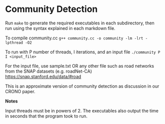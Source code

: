 Community Detection
=======================

Run ```make``` to generate the required executables in each subdirectory, then run using the syntax explained in each markdown file.

To compile community.cc
   ```g++ community.cc -o community -lm -lrt -lpthread -O2```

To run with P number of threads, I iterations, and an input file
   ```./community P I <input_file>```

  For the input file, use sample.txt
  OR any other file such as road networks from the SNAP datasets (e.g. roadNet-CA)
  https://snap.stanford.edu/data/#road

This is an approximate version of community detection as discussion in our CRONO paper.

**Notes**

Input threads must be in powers of 2.
The executables also output the time in seconds that the program took to run.
